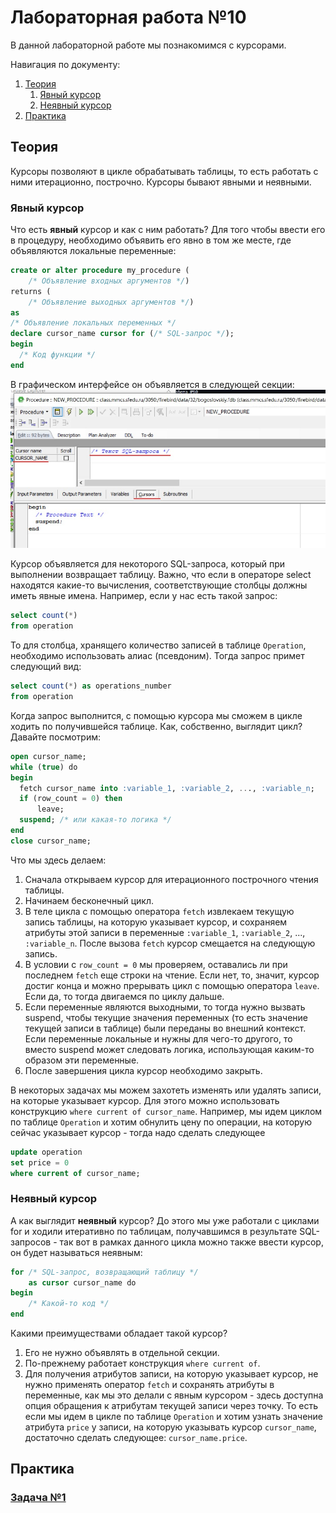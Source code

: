 # Лабораторная работа №10
В данной лабораторной работе мы познакомимся с курсорами. 

Навигация по документу:
1. [Теория](#теория)
    1. [Явный курсор](#явный_курсор)
    2. [Неявный курсор](#неявный_курсор)
2. [Практика](#практика) 

<a name="теория"></a>
## Теория
Курсоры позволяют в цикле обрабатывать таблицы, то есть работать с ними итерационно, построчно. Курсоры бывают явными и неявными. 

<a name="явный_курсор"></a>
### Явный курсор
Что есть **явный** курсор и как с ним работать? Для того чтобы ввести его в процедуру, необходимо объявить его явно в том же месте, где объявляются локальные переменные:
```sql
create or alter procedure my_procedure (
    /* Объявление входных аргументов */)
returns (
    /* Объявление выходных аргументов */)
as
/* Объявление локальных переменных */
declare cursor_name cursor for (/* SQL-запрос */);
begin
  /* Код функции */
end
```
В графическом интерфейсе он объявляется в следующей секции:
![](https://github.com/NikitaBogoslovskiy/DatabaseCourse/blob/main/lab10/materials/cursors_gui.jpg)

Курсор объявляется для некоторого SQL-запроса, который при выполнении возвращает таблицу. Важно, что если в операторе select находятся какие-то вычисления, соответствующие столбцы должны иметь явные имена. Например, если у нас есть такой запрос:
```sql
select count(*)
from operation
```
То для столбца, хранящего количество записей в таблице `Operation`, необходимо использовать алиас (псевдоним). Тогда запрос примет следующий вид:
```sql
select count(*) as operations_number
from operation
```
Когда запрос выполнится, с помощью курсора мы сможем в цикле ходить по получившейся таблице. Как, собственно, выглядит цикл? Давайте посмотрим:
```sql
open cursor_name;
while (true) do
begin
  fetch cursor_name into :variable_1, :variable_2, ..., :variable_n;
  if (row_count = 0) then
      leave;
  suspend; /* или какая-то логика */
end
close cursor_name;
```
Что мы здесь делаем:
1. Сначала открываем курсор для итерационного построчного чтения таблицы. 
2. Начинаем бесконечный цикл.
3. В теле цикла с помощью оператора `fetch` извлекаем текущую запись таблицы, на которую указывает курсор, и сохраняем атрибуты этой записи в переменные `:variable_1`, `:variable_2`, ..., `:variable_n`. После вызова `fetch` курсор смещается на следующую запись. 
4. В условии с `row_count = 0` мы проверяем, оставались ли при последнем `fetch` еще строки на чтение. Если нет, то, значит, курсор достиг конца и можно прерывать цикл с помощью оператора `leave`. Если да, то тогда двигаемся по циклу дальше. 
5. Если переменные являются выходными, то тогда нужно вызвать suspend, чтобы текущие значения переменных (то есть значение текущей записи в таблице) были переданы во внешний контекст. Если переменные локальные и нужны для чего-то другого, то вместо suspend может следовать логика, использующая каким-то образом эти переменные.
6. После завершения цикла курсор необходимо закрыть.

В некоторых задачах мы можем захотеть изменять или удалять записи, на которые указывает курсор. Для этого можно использовать конструкцию `where current of cursor_name`. Например, мы идем циклом по таблице `Operation` и хотим обнулить цену по операции, на которую сейчас указывает курсор - тогда надо сделать следующее
```sql
update operation
set price = 0
where current of cursor_name;
```

<a name="неявный_курсор"></a>
### Неявный курсор
А как выглядит **неявный** курсор? До этого мы уже работали с циклами for и ходили итеративно по таблицам, получавшимся в результате SQL-запросов - так вот в рамках данного цикла можно также ввести курсор, он будет называться неявным:
```sql
for /* SQL-запрос, возвращающий таблицу */
    as cursor cursor_name do
begin
    /* Какой-то код */
end
```
Какими преимуществами обладает такой курсор?
1. Его не нужно объявлять в отдельной секции.
2. По-прежнему работает конструкция `where current of`.
3. Для получения атрибутов записи, на которую указывает курсор, не нужно применять оператор `fetch` и сохранять атрибуты в переменные, как мы это делали с явным курсором - здесь доступна опция обращения к атрибутам текущей записи через точку. То есть если мы идем в цикле по таблице `Operation` и хотим узнать значение атрибута `price` у записи, на которую указывать курсор `cursor_name`, достаточно сделать следующее: `cursor_name.price`.

<a name="практика"></a>
## Практика

### [Задача №1]()
